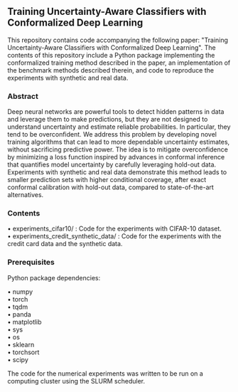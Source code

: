 ## Training Uncertainty-Aware Classifiers with Conformalized Deep Learning

This repository contains code accompanying the following paper: "Training Uncertainty-Aware Classifiers with Conformalized Deep Learning".
The contents of this repository include a Python package implementing the conformalized training method described in the paper, an implementation of the benchmark methods described therein, and code to reproduce the experiments with synthetic and real data.

### Abstract

Deep neural networks are powerful tools to detect hidden patterns in data and leverage them to make predictions, 
but they are not designed to understand uncertainty and estimate reliable probabilities. 
In particular, they tend to be overconfident. We address this problem by developing novel 
training algorithms that can lead to more dependable uncertainty estimates, without 
sacrificing predictive power. The idea is to mitigate overconfidence by minimizing a 
loss function inspired by advances in conformal inference that quantifies model uncertainty 
by carefully leveraging hold-out data. Experiments with synthetic and real data 
demonstrate this method leads to smaller prediction sets with higher conditional coverage, 
after exact conformal calibration with hold-out data, compared to state-of-the-art alternatives.


### Contents
•	experiments_cifar10/ : Code for the experiments with CIFAR-10 dataset.\
•	experiments_credit_synthetic_data/ : Code for the experiments with the credit card data and the synthetic data.

### Prerequisites
Python package dependencies:

•	numpy\
•	torch\
•	tqdm\
•	panda\
•	matplotlib\
•	sys\
•	os\
•	sklearn\
•	torchsort\
•	scipy

The code for the numerical experiments was written to be run on a computing cluster using the SLURM scheduler.
